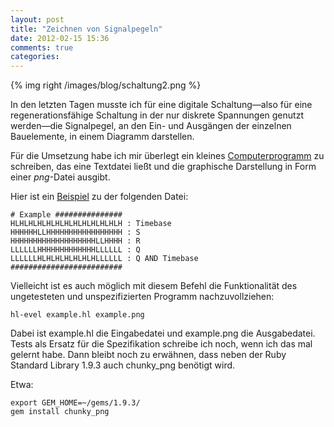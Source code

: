 ```yaml
---
layout: post
title: "Zeichnen von Signalpegeln"
date: 2012-02-15 15:36
comments: true
categories: 
---
```

{% img right /images/blog/schaltung2.png %}

In den letzten Tagen musste ich für eine digitale Schaltung—also für eine
regenerationsfähige Schaltung in der nur diskrete Spannungen genutzt werden—die
Signalpegel, an den Ein- und Ausgängen der einzelnen Bauelemente, in einem
Diagramm darstellen.

Für die Umsetzung habe ich mir überlegt ein kleines [Computerprogramm][hlevel]
zu schreiben, das eine Textdatei ließt und die graphische Darstellung in Form
einer _png_-Datei ausgibt.

Hier ist ein [Beispiel][beispiel] zu der folgenden Datei:

    # Example ###############
    HLHLHLHLHLHLHLHLHLHLHLHLH : Timebase
    HHHHHHLLHHHHHHHHHHHHHHHHH : S
    HHHHHHHHHHHHHHHHHHHLLHHHH : R
    LLLLLLHHHHHHHHHHHHHLLLLLL : Q
    LLLLLLHLHLHLHLHLHLHLLLLLL : Q AND Timebase
    #########################

Vielleicht ist es auch möglich mit diesem Befehl die Funktionalität des
ungetesteten und unspezifizierten Programm nachzuvollziehen:

    hl-evel example.hl example.png

Dabei ist example.hl die Eingabedatei und example.png die Ausgabedatei. Tests
als Ersatz für die Spezifikation schreibe ich noch, wenn ich das mal gelernt
habe. Dann bleibt noch zu erwähnen, dass neben der Ruby Standard Library 1.9.3
auch chunky_png benötigt wird.

Etwa:

    export GEM_HOME=~/gems/1.9.3/
    gem install chunky_png

[hlevel]: https://github.com/elektret/petridish/tree/master/hl-evel
[beispiel]: /images/blog/schaltung.png
